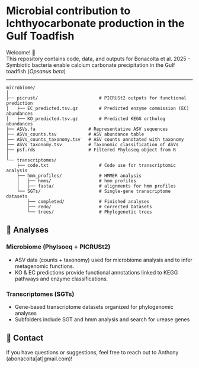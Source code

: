 # Microbial contribution to Ichthyocarbonate production in the Gulf Toadfish

Welcome! 🎉  
This repository contains code, data, and outputs for Bonacolta et al. 2025 - Symbiotic bacteria enable calcium carbonate precipitation in the Gulf toadfish (*Opsanus beta*)

---

```text
microbiome/
│
├── picrust/                       # PICRUSt2 outputs for functional prediction
│   ├── EC_predicted.tsv.gz        # Predicted enzyme commission (EC) abundances
│   ├── KO_predicted.tsv.gz        # Predicted KEGG ortholog abundances
├── ASVs.fa                    # Representative ASV sequences
├── ASVs_counts.tsv            # ASV abundance table
├── ASVs_counts_taxonomy.tsv   # ASV counts annotated with taxonomy
├── ASVs_taxonomy.tsv          # Taxonomic classification of ASVs
├── psf.rds                    # Filtered Phyloseq object from R
│
└── transcriptomes/
    ├── code.txt                   # Code use for transcriptomic analysis
    ├── hmm_profiles/              # HMMER analysis
    │   ├── hmms/                  # hmm profiles
    │   ├── fasta/                 # alignments for hmm profiles
    └── SGTs/                      # Single-gene transcriptome datasets
        ├── completed/             # Finished analyses
        ├── redo/                  # Corrected Datasets
        └── trees/                 # Phylogenetic trees
```

## 🔬 Analyses

### Microbiome (Phylsoeq + PICRUSt2)
- ASV data (counts + taxonomy) used for microbiome analysis and to infer metagenomic functions.  
- KO & EC predictions provide functional annotations linked to KEGG pathways and enzyme classifications.  

### Transcriptomes (SGTs)
- Gene-based transcriptome datasets organized for phylogenomic analyses
- Subfolders include SGT and hmm analysis and search for urease genes


## 📧 Contact

If you have questions or suggestions, feel free to reach out to Anthony (abonacolta[at]gmail.com)!
